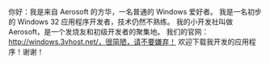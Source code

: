 你好：我是来自 Aerosoft 的方华，一名普通的 Windows 爱好者。
我是一名初步的 Windows 32 应用程序开发者，技术仍然不熟练。
我的小开发社叫做 Aerosoft，是一个发烧友和初级开发者的聚集地。
我们的官网：http://windows.3vhost.net/，很简陋，请不要嫌弃！
欢迎下载我开发的应用程序！谢谢！
